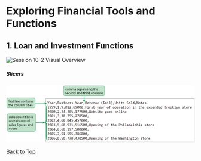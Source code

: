 # Exploring Financial Tools and Functions
[](#top)
## 1. Loan and Investment Functions

![Session 10-2 Visual Overview](../images/modules/M09/Session%2010-2.png)  

##### Slicers
![Figure 10-1 Slicers](../images/modules/M10/Figure%2010-1.png)

[Back to Top](#top)

